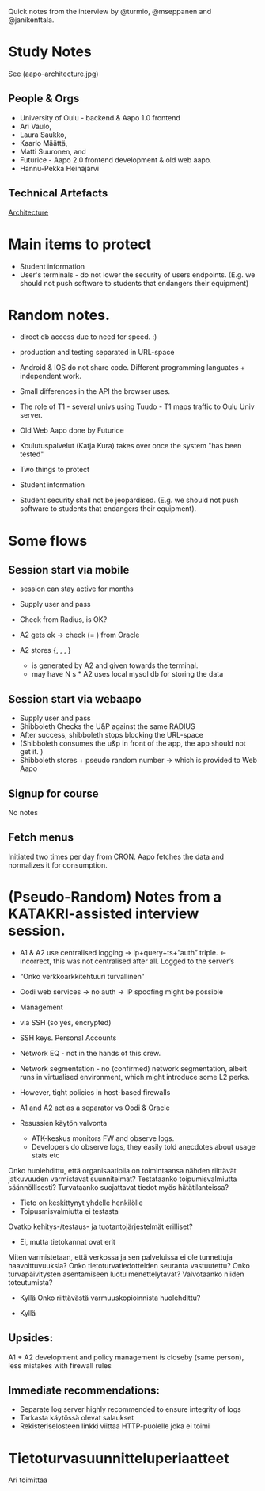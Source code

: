 Quick notes from the interview by @turmio, @mseppanen and @janikenttala.

# Study Notes

See (aapo-architecture.jpg)

## People & Orgs

* University of Oulu - backend & Aapo 1.0 frontend
 * Ari Vaulo,
 * Laura Saukko,
 * Kaarlo Määttä,
 * Matti Suuronen, and
* Futurice - Aapo 2.0 frontend development & old web aapo.
 * Hannu-Pekka Heinäjärvi


## Technical Artefacts
[Architecture](aapo-architecture.jpg)


# Main items to protect
 * Student information
 * User's terminals - do not lower the security of users endpoints. (E.g. we should not push software to students that endangers their equipment)


# Random notes.

* direct db access due to need for speed. :)  
* production and testing separated in URL-space

 * Android & IOS do not share code. Different programming languates + independent work.

 * Small differences in the API the browser uses.

 * The role of T1 - several univs using Tuudo - T1 maps traffic to Oulu Univ server.

 * Old Web Aapo done by Futurice

 * Koulutuspalvelut (Katja Kura) takes over once the system "has been tested"


 * Two things to protect
  * Student information
  * Student security shall not be jeopardised. (E.g. we should not push software to students that endangers their equipment).

# Some flows

## Session start via mobile

  * session can stay active for months

   * Supply user and pass
   * Check from Radius, is OK?
   * A2 gets ok -> check <person id> (= <oodi-id>) from Oracle
   * A2 stores {<oodi-id>, <student id>, <device id>, <transaction id>}
     * <student id> is generated by A2 and given towards the terminal.
     * <oodi-id> may have N <student id>s
    *  A2 uses local mysql db for storing the data

## Session start via webaapo
 * Supply user and pass
 * Shibboleth Checks the U&P against the same RADIUS
 * After success, shibboleth stops blocking the URL-space
 * (Shibboleth consumes the u&p in front of the app, the app should not get it. )
 * Shibboleth stores <eppn> + pseudo random number -> which is
provided to Web Aapo

## Signup for course

No notes

## Fetch menus

Initiated two times per day from CRON. Aapo fetches the data and normalizes it for consumption.



# (Pseudo-Random) Notes from a KATAKRI-assisted interview session.

 * A1 & A2 use centralised logging -> ip+query+ts+”auth” triple. <- incorrect, this was not centralised after all. Logged to the server’s
 * “Onko verkkoarkkitehtuuri turvallinen”
  * Oodi web services -> no auth -> IP spoofing might be possible
 * Management
  * via SSH (so yes, encrypted)
  * SSH keys. Personal Accounts

 * Network EQ -  not in the hands of this crew.
 * Network segmentation - no (confirmed) network segmentation, albeit runs in virtualised environment, which might introduce some L2 perks.
 * However, tight policies in host-based firewalls
 * A1 and A2 act as a separator vs Oodi & Oracle

 * Resussien käytön valvonta
    *  ATK-keskus monitors  FW and observe logs.
    * Developers do observe logs, they  easily told anecdotes about usage stats etc



Onko huolehdittu, että organisaatiolla on toimintaansa nähden riittävät jatkuvuuden varmistavat suunnitelmat? Testataanko toipumisvalmiutta säännöllisesti? Turvataanko suojattavat tiedot myös hätätilanteissa?

 * Tieto on keskittynyt yhdelle henkilölle
 * Toipusmisvalmiutta ei testasta

Ovatko kehitys-/testaus- ja tuotantojärjestelmät erilliset?

 * Ei, mutta tietokannat ovat erit

Miten varmistetaan, että verkossa ja sen palveluissa ei ole tunnettuja haavoittuvuuksia? Onko tietoturvatiedotteiden seuranta vastuutettu? Onko turvapäivitysten asentamiseen luotu menettelytavat? Valvotaanko niiden toteutumista?

 * Kyllä
Onko riittävästä varmuuskopioinnista huolehdittu?

 * Kyllä


## Upsides:
 A1 + A2 development and policy management is closeby (same person), less mistakes with firewall rules


## Immediate recommendations:
 * Separate log server highly recommended to ensure integrity of logs
 * Tarkasta käytössä olevat salaukset
 * Rekisteriselosteen linkki viittaa HTTP-puolelle joka ei toimi


# Tietoturvasuunnitteluperiaatteet

Ari toimittaa
